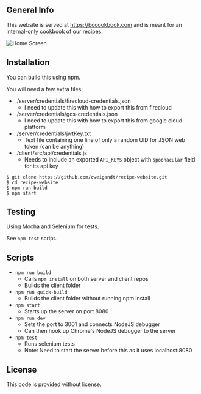 ## General Info

This website is served at https://bccookbook.com and is meant for an internal-only cookbook of our recipes.

![Home Screen](https://storage.googleapis.com/recipe-website-269020.appspot.com/public/README-img/home-screen.png)

## Installation

You can build this using npm.

You will need a few extra files:

- ./server/credentials/firecloud-credentials.json
  - I need to update this with how to export this from firecloud
- ./server/credentials/gcs-credentials.json
  - I need to update this with how to export this from google cloud platform
- ./server/credentials/jwtKey.txt
  - Text file containing one line of only a random UID for JSON web token (can be anything)
- ./client/src/api/credentials.js
  - Needs to include an exported `API_KEYS` object with `spoonacular` field for its api key

```
$ git clone https://github.com/cweigandt/recipe-website.git
$ cd recipe-website
$ npm run build
$ npm start
```

## Testing

Using Mocha and Selenium for tests.

See `npm test` script.

## Scripts

- `npm run build`
  - Calls `npm install` on both server and client repos
  - Builds the client folder
- `npm run quick-build`
  - Builds the client folder without running npm install
- `npm start`
  - Starts up the server on port 8080
- `npm run dev`
  - Sets the port to 3001 and connects NodeJS debugger
  - Can then hook up Chrome's NodeJS debugger to the server
- `npm test`
  - Runs selenium tests
  - Note: Need to start the server before this as it uses localhost:8080

## License

This code is provided without license.
